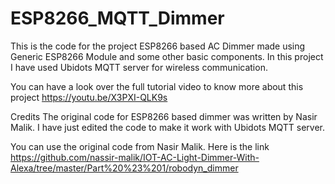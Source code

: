 # ESP8266_MQTT_Dimmer
This is the code for the project ESP8266 based AC Dimmer made using Generic ESP8266 Module and some other basic components.
In this project I have used Ubidots MQTT server for wireless communication.

You can have a look over the full tutorial video to know more about this project
https://youtu.be/X3PXI-QLK9s

Credits 
The original code for ESP8266 based dimmer was written by Nasir Malik. I have just edited the code to make it work with Ubidots 
MQTT server.

You can use the original code from Nasir Malik. Here is the link 
https://github.com/nassir-malik/IOT-AC-Light-Dimmer-With-Alexa/tree/master/Part%20%23%201/robodyn_dimmer
